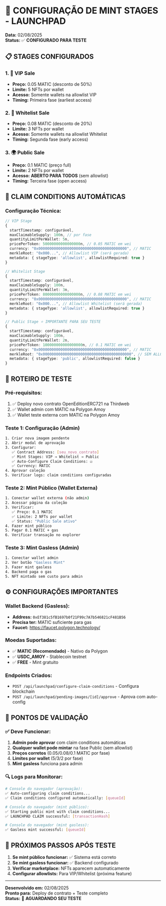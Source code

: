 # 🎯 CONFIGURAÇÃO DE MINT STAGES - LAUNCHPAD

**Data:** 02/08/2025  
**Status:** ✅ **CONFIGURADO PARA TESTE**

## 📋 **STAGES CONFIGURADOS**

### **1. 🌟 VIP Sale** 
- **Preço:** 0.05 MATIC (desconto de 50%)
- **Limite:** 5 NFTs por wallet
- **Acesso:** Somente wallets na allowlist VIP
- **Timing:** Primeira fase (earliest access)

### **2. 📝 Whitelist Sale**
- **Preço:** 0.08 MATIC (desconto de 20%)
- **Limite:** 3 NFTs por wallet  
- **Acesso:** Somente wallets na allowlist Whitelist
- **Timing:** Segunda fase (early access)

### **3. 🌍 Public Sale**
- **Preço:** 0.1 MATIC (preço full)
- **Limite:** 2 NFTs por wallet
- **Acesso:** **ABERTO PARA TODOS** (sem allowlist)
- **Timing:** Terceira fase (open access)

## 🔧 **CLAIM CONDITIONS AUTOMÁTICAS**

### **Configuração Técnica:**
```typescript
// VIP Stage
{
  startTimestamp: configurável,
  maxClaimableSupply: 100n, // por fase
  quantityLimitPerWallet: 5n,
  pricePerToken: 50000000000000000n, // 0.05 MATIC em wei
  currency: "0x0000000000000000000000000000000000000000", // MATIC
  merkleRoot: "0x000...", // Allowlist VIP (será gerada)
  metadata: { stageType: 'allowlist', allowlistRequired: true }
}

// Whitelist Stage  
{
  startTimestamp: configurável,
  maxClaimableSupply: 100n,
  quantityLimitPerWallet: 3n,
  pricePerToken: 80000000000000000n, // 0.08 MATIC em wei
  currency: "0x0000000000000000000000000000000000000000", // MATIC
  merkleRoot: "0x000...", // Allowlist Whitelist (será gerada)
  metadata: { stageType: 'allowlist', allowlistRequired: true }
}

// Public Stage ⭐ IMPORTANTE PARA SEU TESTE
{
  startTimestamp: configurável,
  maxClaimableSupply: 100n,
  quantityLimitPerWallet: 2n,
  pricePerToken: 100000000000000000n, // 0.1 MATIC em wei
  currency: "0x0000000000000000000000000000000000000000", // MATIC
  merkleRoot: "0x0000000000000000000000000000000000000000", // SEM ALLOWLIST
  metadata: { stageType: 'public', allowlistRequired: false }
}
```

## 🧪 **ROTEIRO DE TESTE**

### **Pré-requisitos:**
1. ✅ Deploy novo contrato OpenEditionERC721 na Thirdweb
2. ✅ Wallet admin com MATIC na Polygon Amoy  
3. ✅ Wallet teste externa com MATIC na Polygon Amoy

### **Teste 1: Configuração (Admin)**
```bash
1. Criar nova imagem pendente
2. Abrir modal de aprovação
3. Configurar:
   ✅ Contract Address: [seu_novo_contrato]
   ✅ Mint Stages: VIP → Whitelist → Public
   ✅ Auto-Configure Claim Conditions: ☑️
   ✅ Currency: MATIC
4. Aprovar coleção
5. Verificar logs: claim conditions configuradas
```

### **Teste 2: Mint Público (Wallet Externa)**
```bash
1. Conectar wallet externa (não admin)
2. Acessar página da coleção
3. Verificar:
   ✅ Preço: 0.1 MATIC
   ✅ Limite: 2 NFTs por wallet
   ✅ Status: "Public Sale ativo"
4. Fazer mint público
5. Pagar 0.1 MATIC + gas
6. Verificar transação no explorer
```

### **Teste 3: Mint Gasless (Admin)**
```bash
1. Conectar wallet admin
2. Ver botão "Gasless Mint" 
3. Fazer mint gasless
4. Backend paga o gas
5. NFT mintado sem custo para admin
```

## ⚙️ **CONFIGURAÇÕES IMPORTANTES**

### **Wallet Backend (Gasless):**
- **Address:** `0xEf381c5fB1697b0f21F99c7A7b546821cF481B56`
- **Precisa ter:** MATIC suficiente para gas
- **Faucet:** https://faucet.polygon.technology/

### **Moedas Suportadas:**
- ✅ **MATIC (Recomendado)** - Nativo da Polygon
- ✅ **USDC_AMOY** - Stablecoin testnet
- ✅ **FREE** - Mint gratuito

### **Endpoints Criados:**
- `POST /api/launchpad/configure-claim-conditions` - Configura blockchain
- `POST /api/launchpad/pending-images/[id]/approve` - Aprova com auto-config

## 🎯 **PONTOS DE VALIDAÇÃO**

### **✅ Deve Funcionar:**
1. **Admin pode aprovar** com claim conditions automáticas
2. **Qualquer wallet pode mintar** na fase Public (sem allowlist)
3. **Preços corretos** (0.05/0.08/0.1 MATIC por fase)
4. **Limites por wallet** (5/3/2 por fase)
5. **Mint gasless** funciona para admin

### **🔍 Logs para Monitorar:**
```bash
# Console do navegador (aprovação):
✅ Auto-configuring claim conditions...
✅ Claim conditions configured automatically: [queueId]

# Console do navegador (mint público):
✅ Starting public mint with claim conditions...
✅ LAUNCHPAD CLAIM successful: [transactionHash]

# Console do navegador (mint gasless):
✅ Gasless mint successful: [queueId]
```

## 🚀 **PRÓXIMOS PASSOS APÓS TESTE**

1. **Se mint público funcionar:** ✅ Sistema está correto
2. **Se mint gasless funcionar:** ✅ Backend configurado
3. **Verificar marketplace:** NFTs aparecem automaticamente
4. **Configurar allowlists:** Para VIP/Whitelist (próxima feature)

---

**Desenvolvido em:** 02/08/2025  
**Pronto para:** Deploy de contrato + Teste completo  
**Status:** 🎯 **AGUARDANDO SEU TESTE**